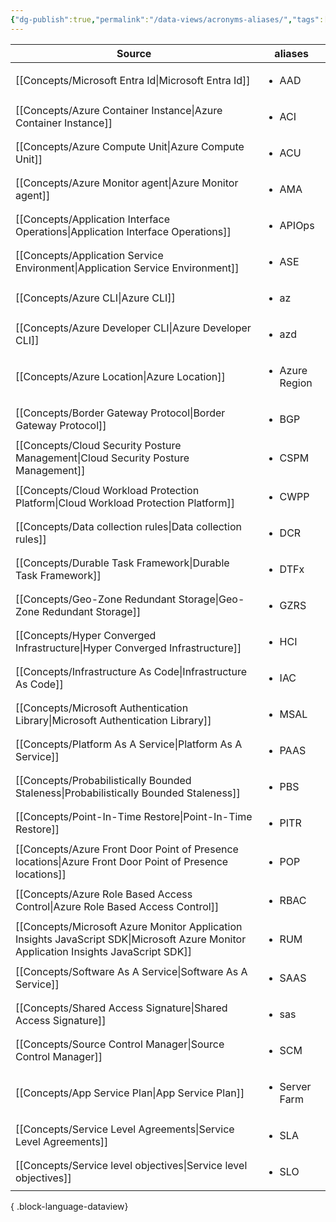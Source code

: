 ```yaml
---
{"dg-publish":true,"permalink":"/data-views/acronyms-aliases/","tags":["landingpage"]}
---
```


| Source                                                                                                                                   | aliases                        |
| ---------------------------------------------------------------------------------------------------------------------------------------- | ------------------------------ |
| [[Concepts/Microsoft Entra Id\|Microsoft Entra Id]]                                                                                   | <ul><li>AAD</li></ul>          |
| [[Concepts/Azure Container Instance\|Azure Container Instance]]                                                                       | <ul><li>ACI</li></ul>          |
| [[Concepts/Azure Compute Unit\|Azure Compute Unit]]                                                                                   | <ul><li>ACU</li></ul>          |
| [[Concepts/Azure Monitor agent\|Azure Monitor agent]]                                                                                 | <ul><li>AMA</li></ul>          |
| [[Concepts/Application Interface Operations\|Application Interface Operations]]                                                       | <ul><li>APIOps</li></ul>       |
| [[Concepts/Application Service Environment\|Application Service Environment]]                                                         | <ul><li>ASE</li></ul>          |
| [[Concepts/Azure CLI\|Azure CLI]]                                                                                                     | <ul><li>az</li></ul>           |
| [[Concepts/Azure Developer CLI\|Azure Developer CLI]]                                                                                 | <ul><li>azd</li></ul>          |
| [[Concepts/Azure Location\|Azure Location]]                                                                                           | <ul><li>Azure Region</li></ul> |
| [[Concepts/Border Gateway Protocol\|Border Gateway Protocol]]                                                                         | <ul><li>BGP</li></ul>          |
| [[Concepts/Cloud Security Posture Management\|Cloud Security Posture Management]]                                                     | <ul><li>CSPM</li></ul>         |
| [[Concepts/Cloud Workload Protection Platform\|Cloud Workload Protection Platform]]                                                   | <ul><li>CWPP</li></ul>         |
| [[Concepts/Data collection rules\|Data collection rules]]                                                                             | <ul><li>DCR</li></ul>          |
| [[Concepts/Durable Task Framework\|Durable Task Framework]]                                                                           | <ul><li>DTFx</li></ul>         |
| [[Concepts/Geo-Zone Redundant Storage\|Geo-Zone Redundant Storage]]                                                                   | <ul><li>GZRS</li></ul>         |
| [[Concepts/Hyper Converged Infrastructure\|Hyper Converged Infrastructure]]                                                           | <ul><li>HCI</li></ul>          |
| [[Concepts/Infrastructure As Code\|Infrastructure As Code]]                                                                           | <ul><li>IAC</li></ul>          |
| [[Concepts/Microsoft Authentication Library\|Microsoft Authentication Library]]                                                       | <ul><li>MSAL</li></ul>         |
| [[Concepts/Platform As A Service\|Platform As A Service]]                                                                             | <ul><li>PAAS</li></ul>         |
| [[Concepts/Probabilistically Bounded Staleness\|Probabilistically Bounded Staleness]]                                                 | <ul><li>PBS</li></ul>          |
| [[Concepts/Point-In-Time Restore\|Point-In-Time Restore]]                                                                             | <ul><li>PITR</li></ul>         |
| [[Concepts/Azure Front Door Point of Presence locations\|Azure Front Door Point of Presence locations]]                               | <ul><li>POP</li></ul>          |
| [[Concepts/Azure Role Based Access Control\|Azure Role Based Access Control]]                                                         | <ul><li>RBAC</li></ul>         |
| [[Concepts/Microsoft Azure Monitor Application Insights JavaScript SDK\|Microsoft Azure Monitor Application Insights JavaScript SDK]] | <ul><li>RUM</li></ul>          |
| [[Concepts/Software As A Service\|Software As A Service]]                                                                             | <ul><li>SAAS</li></ul>         |
| [[Concepts/Shared Access Signature\|Shared Access Signature]]                                                                         | <ul><li>sas</li></ul>          |
| [[Concepts/Source Control Manager\|Source Control Manager]]                                                                           | <ul><li>SCM</li></ul>          |
| [[Concepts/App Service Plan\|App Service Plan]]                                                                                       | <ul><li>Server Farm</li></ul>  |
| [[Concepts/Service Level Agreements\|Service Level Agreements]]                                                                       | <ul><li>SLA</li></ul>          |
| [[Concepts/Service level objectives\|Service level objectives]]                                                                       | <ul><li>SLO</li></ul>          |

{ .block-language-dataview}
